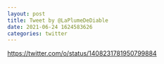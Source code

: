 ```yaml
--- 
layout: post 
title: Tweet by @LaPlumeDeDiable 
date: 2021-06-24 1624583626 
categories: twitter 
--- 
```

https://twitter.com/o/status/1408231781950799884